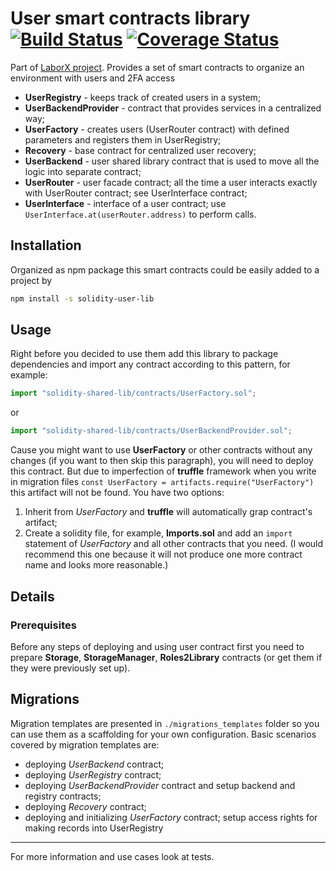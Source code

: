 # User smart contracts library [![Build Status](https://travis-ci.org/ChronoBank/solidity-user-lib.svg?branch=develop)](https://travis-ci.org/ChronoBank/solidity-user-lib) [![Coverage Status](https://coveralls.io/repos/github/ChronoBank/solidity-user-lib/badge.svg?branch=develop)](https://coveralls.io/github/ChronoBank/solidity-user-lib?branch=develop)

Part of [LaborX project](https://github.com/ChronoBank). Provides a set of smart contracts to organize an environment with users and 2FA access

- **UserRegistry** - keeps track of created users in a system;
- **UserBackendProvider** - contract that provides services in a centralized way;
- **UserFactory** - creates users (UserRouter contract) with defined parameters and registers them in UserRegistry;
- **Recovery** - base contract for centralized user recovery;
- **UserBackend** - user shared library contract that is used to move all the logic into separate contract;
- **UserRouter** - user facade contract; all the time a user interacts exactly with UserRouter contract; see UserInterface contract;
- **UserInterface** - interface of a user contract; use `UserInterface.at(userRouter.address)` to perform calls.

## Installation

Organized as npm package this smart contracts could be easily added to a project by

```bash
npm install -s solidity-user-lib
```

## Usage

Right before you decided to use them add this library to package dependencies and import any contract according to this pattern, for example:

```javascript
import "solidity-shared-lib/contracts/UserFactory.sol";
```

or

```javascript
import "solidity-shared-lib/contracts/UserBackendProvider.sol";
```

Cause you might want to use **UserFactory** or other contracts without any changes (if you want to then skip this paragraph), you will need to deploy this contract. But due to imperfection of **truffle** framework when you write in migration files `const UserFactory = artifacts.require("UserFactory")` this artifact will not be found. You have two options:
1. Inherit from _UserFactory_ and **truffle** will automatically grap contract's artifact;
2. Create a solidity file, for example, **Imports.sol** and add an `import` statement of _UserFactory_ and all other contracts that you need. (I would recommend this one because it will not produce one more contract name and looks more reasonable.)

## Details

### Prerequisites

Before any steps of deploying and using user contract first you need to prepare **Storage**, **StorageManager**, **Roles2Library** contracts (or get them if they were previously set up).

## Migrations

Migration templates are presented in `./migrations_templates` folder so you can use them as a scaffolding for your own configuration. Basic scenarios covered by migration templates are:

- deploying _UserBackend_ contract;
- deploying _UserRegistry_ contract;
- deploying _UserBackendProvider_ contract and setup backend and registry contracts;
- deploying _Recovery_ contract;
- deploying and initializing _UserFactory_ contract; setup access rights for making records into UserRegistry

---

For more information and use cases look at tests.